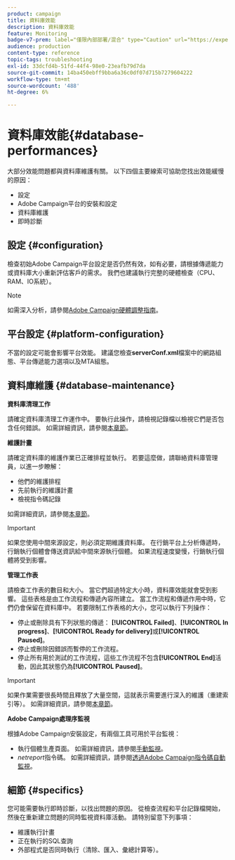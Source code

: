 ```yaml
---
product: campaign
title: 資料庫效能
description: 資料庫效能
feature: Monitoring
badge-v7-prem: label="僅限內部部署/混合" type="Caution" url="https://experienceleague.adobe.com/docs/campaign-classic/using/installing-campaign-classic/architecture-and-hosting-models/hosting-models-lp/hosting-models.html?lang=zh-Hant" tooltip="僅適用於內部部署和混合部署"
audience: production
content-type: reference
topic-tags: troubleshooting
exl-id: 33dcfd4b-51fd-44f4-98e0-23eafb79d7da
source-git-commit: 14ba450ebff9bba6a36c0df07d715b7279604222
workflow-type: tm+mt
source-wordcount: '488'
ht-degree: 6%

---
```


# 資料庫效能{#database-performances}



大部分效能問題都與資料庫維護有關。 以下四個主要線索可協助您找出效能緩慢的原因：

* 設定
* Adobe Campaign平台的安裝和設定
* 資料庫維護
* 即時診斷

## 設定 {#configuration}

檢查初始Adobe Campaign平台設定是否仍然有效，如有必要，請根據傳遞能力或資料庫大小重新評估客戶的需求。 我們也建議執行完整的硬體檢查（CPU、RAM、IO系統）。

>[!NOTE]
>
>如需深入分析，請參閱[Adobe Campaign硬體調整指南](https://helpx.adobe.com/tw/campaign/kb/hardware-sizing-guide.html)。

## 平台設定 {#platform-configuration}

不當的設定可能會影響平台效能。 建議您檢查&#x200B;**serverConf.xml**&#x200B;檔案中的網路組態、平台傳遞能力選項以及MTA組態。

## 資料庫維護 {#database-maintenance}

**資料庫清理工作**

請確定資料庫清理工作運作中。 要執行此操作，請檢視記錄檔以檢視它們是否包含任何錯誤。 如需詳細資訊，請參閱[本章節](../../production/using/database-cleanup-workflow.md)。

**維護計畫**

請確定資料庫的維護作業已正確排程並執行。 若要這麼做，請聯絡資料庫管理員，以進一步瞭解：

* 他們的維護排程
* 先前執行的維護計畫
* 檢視指令碼記錄

如需詳細資訊，請參閱[本章節](../../production/using/recommendations.md)。

>[!IMPORTANT]
>
>如果您使用中間來源設定，則必須定期維護資料庫。 在行銷平台上分析傳遞時，行銷執行個體會傳送資訊給中間來源執行個體。 如果流程速度變慢，行銷執行個體將受到影響。

**管理工作表**

請檢查工作表的數目和大小。 當它們超過特定大小時，資料庫效能就會受到影響。 這些表格是由工作流程和傳遞內容所建立。 當工作流程和傳遞作用中時，它們仍會保留在資料庫中。 若要限制工作表格的大小，您可以執行下列操作：

* 停止或刪除具有下列狀態的傳遞： **[!UICONTROL Failed]**、**[!UICONTROL In progress]**、**[!UICONTROL Ready for delivery]**&#x200B;或&#x200B;**[!UICONTROL Paused]**。
* 停止或刪除因錯誤而暫停的工作流程。
* 停止所有用於測試的工作流程，這些工作流程不包含&#x200B;**[!UICONTROL End]**&#x200B;活動，因此其狀態仍為&#x200B;**[!UICONTROL Paused]**。

>[!IMPORTANT]
>
>如果作業需要很長時間且釋放了大量空間，這就表示需要進行深入的維護（重建索引等）。 如需詳細資訊，請參閱[本章節](../../production/using/recommendations.md)。

**Adobe Campaign處理序監視**

根據Adobe Campaign安裝設定，有兩個工具可用於平台監視：

* 執行個體生產頁面。 如需詳細資訊，請參閱[手動監視](../../production/using/monitoring-processes.md#manual-monitoring)。
* *netreport*&#x200B;指令碼。 如需詳細資訊，請參閱[透過Adobe Campaign指令碼自動監視](../../production/using/monitoring-processes.md#automatic-monitoring-via-adobe-campaign-scripts)。

## 細節 {#specifics}

您可能需要執行即時診斷，以找出問題的原因。 從檢查流程和平台記錄檔開始，然後在重新建立問題的同時監視資料庫活動。 請特別留意下列事項：

* 維護執行計畫
* 正在執行的SQL查詢
* 外部程式是否同時執行（清除、匯入、彙總計算等）。
